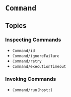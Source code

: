 # ``Command``

## Topics

### Inspecting Commands

- ``Command/id``
- ``Command/ignoreFailure``
- ``Command/retry``
- ``Command/executionTimeout``

### Invoking Commands

- ``Command/run(host:)``
